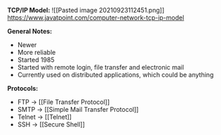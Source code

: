 **TCP/IP Model:**
![[Pasted image 20210923112451.png]]
https://www.javatpoint.com/computer-network-tcp-ip-model

**General Notes:**
* Newer
* More reliable
* Started 1985
* Started with remote login, file transfer and electronic mail
* Currently used on distributed applications, which could be anything

**Protocols:**
* FTP -> [[File Transfer Protocol]]
* SMTP -> [[Simple Mail Transfer Protocol]]
* Telnet -> [[Telnet]]
* SSH -> [[Secure Shell]]